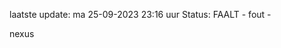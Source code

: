 laatste update: 
ma 25-09-2023 23:16   uur 
Status: FAALT - fout - 
<div class="service R">nexus</div>